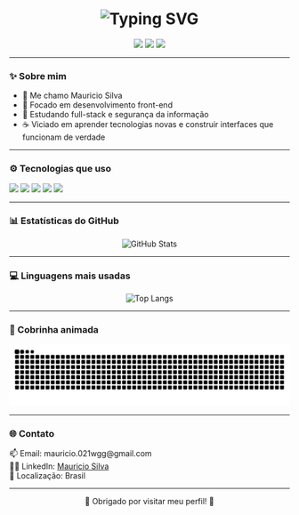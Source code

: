 <h1 align="center">
  <img src="https://readme-typing-svg.demolab.com?font=Fira+Code&weight=500&size=25&pause=1000&color=A020F0&center=true&vCenter=true&width=435&lines=Ol%C3%A1%2C+sou+Mauricio+Silva" alt="Typing SVG" />
</h1>

<p align="center">
  <img src="https://img.shields.io/badge/Front--End-Developer-A020F0?style=for-the-badge&logo=html5&logoColor=white" />
  <img src="https://img.shields.io/badge/Estudando-FullStack-8A2BE2?style=for-the-badge&logo=code&logoColor=white" />
  <img src="https://img.shields.io/badge/Hacking-%C3%89tico-black?style=for-the-badge&logo=linux&logoColor=green" />
</p>

---

### ✨ Sobre mim

- 🤝 Me chamo Mauricio Silva
- 🚀 Focado em desenvolvimento front-end
- 🔧 Estudando full-stack e segurança da informação
- ☕ Viciado em aprender tecnologias novas e construir interfaces que funcionam de verdade

---

### ⚙️ Tecnologias que uso

<p>
  <img src="https://img.shields.io/badge/HTML5-A020F0?style=for-the-badge&logo=html5&logoColor=white" />
  <img src="https://img.shields.io/badge/CSS3-A020F0?style=for-the-badge&logo=css3" />
  <img src="https://img.shields.io/badge/JavaScript-A020F0?style=for-the-badge&logo=javascript&logoColor=black" />
  <img src="https://img.shields.io/badge/Git-F05032?style=for-the-badge&logo=git&logoColor=white" />
  <img src="https://img.shields.io/badge/GitHub-181717?style=for-the-badge&logo=github&logoColor=white" />
</p>

---

### 📊 Estatísticas do GitHub

<p align="center">
  <img src="https://github-readme-stats.vercel.app/api?username=Mauzix&show_icons=true&theme=radical&title_color=A020F0&icon_color=A020F0&text_color=ffffff&bg_color=000000" alt="GitHub Stats"/>
</p>

---

### 💻 Linguagens mais usadas

<p align="center">
  <img src="https://github-readme-stats.vercel.app/api/top-langs/?username=Mauzix&layout=compact&theme=radical&title_color=A020F0&text_color=ffffff&bg_color=000000" alt="Top Langs"/>
</p>

---

### 🐍 Cobrinha animada

<p align="center">
  <img src="https://github.com/mauzix/mauzix/blob/output/github-contribution-grid-snake.svg" alt="Snake animation" />
</p>

---

### 🌐 Contato

<p>
  📫 Email: mauricio.021wgg@gmail.com<br>
  👨‍💼 LinkedIn: <a href="https://www.linkedin.com/in/maurício-gonçalves-da-silva-programador/">Mauricio Silva</a><br>
  📍 Localização: Brasil
</p>

---

<p align="center">
  🌟 Obrigado por visitar meu perfil! 🌟
</p>
